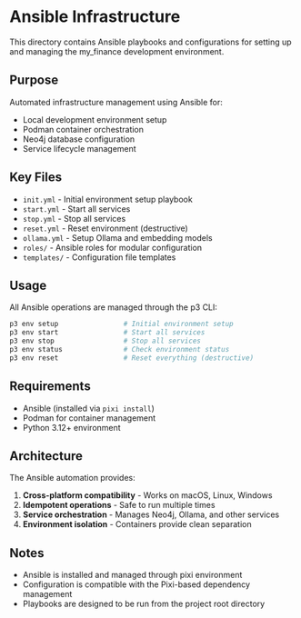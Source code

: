 # Ansible Infrastructure

This directory contains Ansible playbooks and configurations for setting up and managing the my_finance development environment.

## Purpose

Automated infrastructure management using Ansible for:
- Local development environment setup
- Podman container orchestration
- Neo4j database configuration
- Service lifecycle management

## Key Files

- `init.yml` - Initial environment setup playbook
- `start.yml` - Start all services
- `stop.yml` - Stop all services  
- `reset.yml` - Reset environment (destructive)
- `ollama.yml` - Setup Ollama and embedding models
- `roles/` - Ansible roles for modular configuration
- `templates/` - Configuration file templates

## Usage

All Ansible operations are managed through the p3 CLI:

```bash
p3 env setup                # Initial environment setup
p3 env start                # Start all services
p3 env stop                 # Stop all services
p3 env status               # Check environment status
p3 env reset                # Reset everything (destructive)
```

## Requirements

- Ansible (installed via `pixi install`)
- Podman for container management
- Python 3.12+ environment

## Architecture

The Ansible automation provides:
1. **Cross-platform compatibility** - Works on macOS, Linux, Windows
2. **Idempotent operations** - Safe to run multiple times
3. **Service orchestration** - Manages Neo4j, Ollama, and other services
4. **Environment isolation** - Containers provide clean separation

## Notes

- Ansible is installed and managed through pixi environment
- Configuration is compatible with the Pixi-based dependency management
- Playbooks are designed to be run from the project root directory